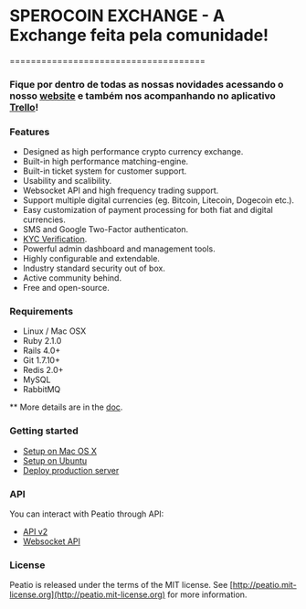 # SPEROCOIN EXCHANGE - A Exchange feita pela comunidade!
=====================================

### Fique por dentro de todas as nossas novidades acessando o nosso [website](https://sperocoin.org) e também nos acompanhando no aplicativo [Trello](https://trello.com/b/jYZvXKDs/sperocoin)!

### Features

* Designed as high performance crypto currency exchange.
* Built-in high performance matching-engine.
* Built-in ticket system for customer support.
* Usability and scalibility.
* Websocket API and high frequency trading support.
* Support multiple digital currencies (eg. Bitcoin, Litecoin, Dogecoin etc.).
* Easy customization of payment processing for both fiat and digital currencies.
* SMS and Google Two-Factor authenticaton.
* [KYC Verification](http://en.wikipedia.org/wiki/Know_your_customer).
* Powerful admin dashboard and management tools.
* Highly configurable and extendable.
* Industry standard security out of box.
* Active community behind.
* Free and open-source.

### Requirements

* Linux / Mac OSX
* Ruby 2.1.0
* Rails 4.0+
* Git 1.7.10+
* Redis 2.0+
* MySQL
* RabbitMQ

** More details are in the [doc](doc).


### Getting started

* [Setup on Mac OS X](doc/setup-local-osx.md)
* [Setup on Ubuntu](doc/setup-local-ubuntu.md)
* [Deploy production server](doc/deploy-production-server.md)

### API

You can interact with Peatio through API:

* [API v2](http://demo.peat.io/documents/api_v2?lang=en)
* [Websocket API](http://demo.peat.io/documents/websocket_api)


### License

Peatio is released under the terms of the MIT license. See [http://peatio.mit-license.org](http://peatio.mit-license.org) for more information.
